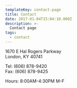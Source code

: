 ```yaml
---
templateKey: contact-page
title: Contact
date: 2017-01-04T15:04:10.000Z
description: >-
  Contact page
tags:
  - contact
---
```

1670 E Hal Rogers Parkway  
London, KY 40741  

Tel: (606) 878-9420  
Fax: (606) 878-9425

Hours: 8:00AM-4:30PM M-F